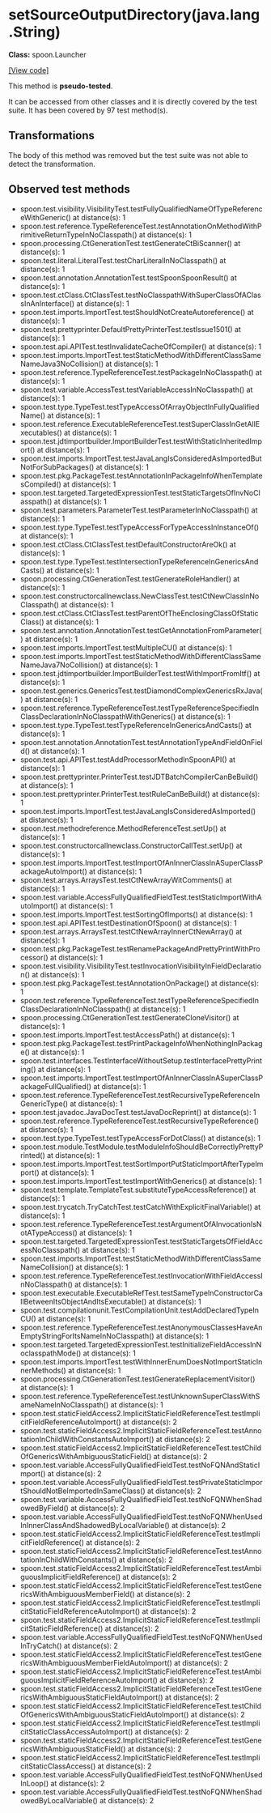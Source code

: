 # setSourceOutputDirectory(java.lang.String)

**Class:** spoon.Launcher

[[View code]](https://github.com/INRIA/spoon/blob/fd878bc71b73fc1da82356eaa6578f760c70f0de/src/main/java//spoon/Launcher.java#L773)

This method is **pseudo-tested**.


It can be accessed from other classes and it is directly covered by the test suite. 
It has been covered by 97 test method(s).

## Transformations

The body of this method was removed but the test suite was not able to detect the transformation.



## Observed test methods

* spoon.test.visibility.VisibilityTest.testFullyQualifiedNameOfTypeReferenceWithGeneric() at distance(s): 1
* spoon.test.reference.TypeReferenceTest.testAnnotationOnMethodWithPrimitiveReturnTypeInNoClasspath() at distance(s): 1
* spoon.processing.CtGenerationTest.testGenerateCtBiScanner() at distance(s): 1
* spoon.test.literal.LiteralTest.testCharLiteralInNoClasspath() at distance(s): 1
* spoon.test.annotation.AnnotationTest.testSpoonSpoonResult() at distance(s): 1
* spoon.test.ctClass.CtClassTest.testNoClasspathWithSuperClassOfAClassInAnInterface() at distance(s): 1
* spoon.test.imports.ImportTest.testShouldNotCreateAutoreference() at distance(s): 1
* spoon.test.prettyprinter.DefaultPrettyPrinterTest.testIssue1501() at distance(s): 1
* spoon.test.api.APITest.testInvalidateCacheOfCompiler() at distance(s): 1
* spoon.test.imports.ImportTest.testStaticMethodWithDifferentClassSameNameJava3NoCollision() at distance(s): 1
* spoon.test.reference.TypeReferenceTest.testPackageInNoClasspath() at distance(s): 1
* spoon.test.variable.AccessTest.testVariableAccessInNoClasspath() at distance(s): 1
* spoon.test.type.TypeTest.testTypeAccessOfArrayObjectInFullyQualifiedName() at distance(s): 1
* spoon.test.reference.ExecutableReferenceTest.testSuperClassInGetAllExecutables() at distance(s): 1
* spoon.test.jdtimportbuilder.ImportBuilderTest.testWithStaticInheritedImport() at distance(s): 1
* spoon.test.imports.ImportTest.testJavaLangIsConsideredAsImportedButNotForSubPackages() at distance(s): 1
* spoon.test.pkg.PackageTest.testAnnotationInPackageInfoWhenTemplatesCompiled() at distance(s): 1
* spoon.test.targeted.TargetedExpressionTest.testStaticTargetsOfInvNoClasspath() at distance(s): 1
* spoon.test.parameters.ParameterTest.testParameterInNoClasspath() at distance(s): 1
* spoon.test.type.TypeTest.testTypeAccessForTypeAccessInInstanceOf() at distance(s): 1
* spoon.test.ctClass.CtClassTest.testDefaultConstructorAreOk() at distance(s): 1
* spoon.test.type.TypeTest.testIntersectionTypeReferenceInGenericsAndCasts() at distance(s): 1
* spoon.processing.CtGenerationTest.testGenerateRoleHandler() at distance(s): 1
* spoon.test.constructorcallnewclass.NewClassTest.testCtNewClassInNoClasspath() at distance(s): 1
* spoon.test.ctClass.CtClassTest.testParentOfTheEnclosingClassOfStaticClass() at distance(s): 1
* spoon.test.annotation.AnnotationTest.testGetAnnotationFromParameter() at distance(s): 1
* spoon.test.imports.ImportTest.testMultipleCU() at distance(s): 1
* spoon.test.imports.ImportTest.testStaticMethodWithDifferentClassSameNameJava7NoCollision() at distance(s): 1
* spoon.test.jdtimportbuilder.ImportBuilderTest.testWithImportFromItf() at distance(s): 1
* spoon.test.generics.GenericsTest.testDiamondComplexGenericsRxJava() at distance(s): 1
* spoon.test.reference.TypeReferenceTest.testTypeReferenceSpecifiedInClassDeclarationInNoClasspathWithGenerics() at distance(s): 1
* spoon.test.type.TypeTest.testTypeReferenceInGenericsAndCasts() at distance(s): 1
* spoon.test.annotation.AnnotationTest.testAnnotationTypeAndFieldOnField() at distance(s): 1
* spoon.test.api.APITest.testAddProcessorMethodInSpoonAPI() at distance(s): 1
* spoon.test.prettyprinter.PrinterTest.testJDTBatchCompilerCanBeBuild() at distance(s): 1
* spoon.test.prettyprinter.PrinterTest.testRuleCanBeBuild() at distance(s): 1
* spoon.test.imports.ImportTest.testJavaLangIsConsideredAsImported() at distance(s): 1
* spoon.test.methodreference.MethodReferenceTest.setUp() at distance(s): 1
* spoon.test.constructorcallnewclass.ConstructorCallTest.setUp() at distance(s): 1
* spoon.test.imports.ImportTest.testImportOfAnInnerClassInASuperClassPackageAutoImport() at distance(s): 1
* spoon.test.arrays.ArraysTest.testCtNewArrayWitComments() at distance(s): 1
* spoon.test.variable.AccessFullyQualifiedFieldTest.testStaticImportWithAutoImport() at distance(s): 1
* spoon.test.imports.ImportTest.testSortingOfImports() at distance(s): 1
* spoon.test.api.APITest.testDestinationOfSpoon() at distance(s): 1
* spoon.test.arrays.ArraysTest.testCtNewArrayInnerCtNewArray() at distance(s): 1
* spoon.test.pkg.PackageTest.testRenamePackageAndPrettyPrintWithProcessor() at distance(s): 1
* spoon.test.visibility.VisibilityTest.testInvocationVisibilityInFieldDeclaration() at distance(s): 1
* spoon.test.pkg.PackageTest.testAnnotationOnPackage() at distance(s): 1
* spoon.test.reference.TypeReferenceTest.testTypeReferenceSpecifiedInClassDeclarationInNoClasspath() at distance(s): 1
* spoon.processing.CtGenerationTest.testGenerateCloneVisitor() at distance(s): 1
* spoon.test.imports.ImportTest.testAccessPath() at distance(s): 1
* spoon.test.pkg.PackageTest.testPrintPackageInfoWhenNothingInPackage() at distance(s): 1
* spoon.test.interfaces.TestInterfaceWithoutSetup.testInterfacePrettyPrinting() at distance(s): 1
* spoon.test.imports.ImportTest.testImportOfAnInnerClassInASuperClassPackageFullQualified() at distance(s): 1
* spoon.test.reference.TypeReferenceTest.testRecursiveTypeReferenceInGenericType() at distance(s): 1
* spoon.test.javadoc.JavaDocTest.testJavaDocReprint() at distance(s): 1
* spoon.test.reference.TypeReferenceTest.testRecursiveTypeReference() at distance(s): 1
* spoon.test.type.TypeTest.testTypeAccessForDotClass() at distance(s): 1
* spoon.test.module.TestModule.testModuleInfoShouldBeCorrectlyPrettyPrinted() at distance(s): 1
* spoon.test.imports.ImportTest.testSortImportPutStaticImportAfterTypeImport() at distance(s): 1
* spoon.test.imports.ImportTest.testImportWithGenerics() at distance(s): 1
* spoon.test.template.TemplateTest.substituteTypeAccessReference() at distance(s): 1
* spoon.test.trycatch.TryCatchTest.testCatchWithExplicitFinalVariable() at distance(s): 1
* spoon.test.reference.TypeReferenceTest.testArgumentOfAInvocationIsNotATypeAccess() at distance(s): 1
* spoon.test.targeted.TargetedExpressionTest.testStaticTargetsOfFieldAccessNoClasspath() at distance(s): 1
* spoon.test.imports.ImportTest.testStaticMethodWithDifferentClassSameNameCollision() at distance(s): 1
* spoon.test.reference.TypeReferenceTest.testInvocationWithFieldAccessInNoClasspath() at distance(s): 1
* spoon.test.executable.ExecutableRefTest.testSameTypeInConstructorCallBetweenItsObjectAndItsExecutable() at distance(s): 1
* spoon.test.compilationunit.TestCompilationUnit.testAddDeclaredTypeInCU() at distance(s): 1
* spoon.test.reference.TypeReferenceTest.testAnonymousClassesHaveAnEmptyStringForItsNameInNoClasspath() at distance(s): 1
* spoon.test.targeted.TargetedExpressionTest.testInitializeFieldAccessInNoclasspathMode() at distance(s): 1
* spoon.test.imports.ImportTest.testWithInnerEnumDoesNotImportStaticInnerMethods() at distance(s): 1
* spoon.processing.CtGenerationTest.testGenerateReplacementVisitor() at distance(s): 1
* spoon.test.reference.TypeReferenceTest.testUnknownSuperClassWithSameNameInNoClasspath() at distance(s): 1
* spoon.test.staticFieldAccess2.ImplicitStaticFieldReferenceTest.testImplicitFieldReferenceAutoImport() at distance(s): 2
* spoon.test.staticFieldAccess2.ImplicitStaticFieldReferenceTest.testAnnotationInChildWithConstantsAutoImport() at distance(s): 2
* spoon.test.staticFieldAccess2.ImplicitStaticFieldReferenceTest.testChildOfGenericsWithAmbiguousStaticField() at distance(s): 2
* spoon.test.variable.AccessFullyQualifiedFieldTest.testNoFQNAndStaticImport() at distance(s): 2
* spoon.test.variable.AccessFullyQualifiedFieldTest.testPrivateStaticImportShouldNotBeImportedInSameClass() at distance(s): 2
* spoon.test.variable.AccessFullyQualifiedFieldTest.testNoFQNWhenShadowedByField() at distance(s): 2
* spoon.test.variable.AccessFullyQualifiedFieldTest.testNoFQNWhenUsedInInnerClassAndShadowedByLocalVariable() at distance(s): 2
* spoon.test.staticFieldAccess2.ImplicitStaticFieldReferenceTest.testImplicitFieldReference() at distance(s): 2
* spoon.test.staticFieldAccess2.ImplicitStaticFieldReferenceTest.testAnnotationInChildWithConstants() at distance(s): 2
* spoon.test.staticFieldAccess2.ImplicitStaticFieldReferenceTest.testAmbiguousImplicitFieldReference() at distance(s): 2
* spoon.test.staticFieldAccess2.ImplicitStaticFieldReferenceTest.testGenericsWithAmbiguousMemberField() at distance(s): 2
* spoon.test.staticFieldAccess2.ImplicitStaticFieldReferenceTest.testImplicitStaticFieldReferenceAutoImport() at distance(s): 2
* spoon.test.staticFieldAccess2.ImplicitStaticFieldReferenceTest.testImplicitStaticFieldReference() at distance(s): 2
* spoon.test.variable.AccessFullyQualifiedFieldTest.testNoFQNWhenUsedInTryCatch() at distance(s): 2
* spoon.test.staticFieldAccess2.ImplicitStaticFieldReferenceTest.testGenericsWithAmbiguousMemberFieldAutoImport() at distance(s): 2
* spoon.test.staticFieldAccess2.ImplicitStaticFieldReferenceTest.testAmbiguousImplicitFieldReferenceAutoImport() at distance(s): 2
* spoon.test.staticFieldAccess2.ImplicitStaticFieldReferenceTest.testGenericsWithAmbiguousStaticFieldAutoImport() at distance(s): 2
* spoon.test.staticFieldAccess2.ImplicitStaticFieldReferenceTest.testChildOfGenericsWithAmbiguousStaticFieldAutoImport() at distance(s): 2
* spoon.test.staticFieldAccess2.ImplicitStaticFieldReferenceTest.testImplicitStaticClassAccessAutoImport() at distance(s): 2
* spoon.test.staticFieldAccess2.ImplicitStaticFieldReferenceTest.testGenericsWithAmbiguousStaticField() at distance(s): 2
* spoon.test.staticFieldAccess2.ImplicitStaticFieldReferenceTest.testImplicitStaticClassAccess() at distance(s): 2
* spoon.test.variable.AccessFullyQualifiedFieldTest.testNoFQNWhenUsedInLoop() at distance(s): 2
* spoon.test.variable.AccessFullyQualifiedFieldTest.testNoFQNWhenShadowedByLocalVariable() at distance(s): 2

